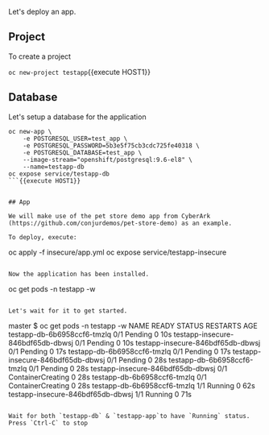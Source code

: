 
Let's deploy an app.   

## Project

To create a project 

`oc new-project testapp`{{execute HOST1}}


## Database

Let's setup a database for the application

```
oc new-app \
    -e POSTGRESQL_USER=test_app \
    -e POSTGRESQL_PASSWORD=5b3e5f75cb3cdc725fe40318 \
    -e POSTGRESQL_DATABASE=test_app \
    --image-stream="openshift/postgresql:9.6-el8" \
    --name=testapp-db
oc expose service/testapp-db
```{{execute HOST1}}


## App

We will make use of the pet store demo app from CyberArk (https://github.com/conjurdemos/pet-store-demo) as an example.

To deploy, execute:
```
oc apply -f insecure/app.yml
oc expose service/testapp-insecure
```{{execute HOST1}}

Now the application has been installed.

```
oc get pods -n testapp -w
```{{execute HOST1}}

Let's wait for it to get started.
```
master $ oc get pods -n testapp -w
NAME                                READY   STATUS    RESTARTS   AGE
testapp-db-6b6958ccf6-tmzlq         0/1     Pending   0          10s
testapp-insecure-846bdf65db-dbwsj   0/1     Pending   0          10s
testapp-insecure-846bdf65db-dbwsj   0/1     Pending   0          17s
testapp-db-6b6958ccf6-tmzlq         0/1     Pending   0          17s
testapp-insecure-846bdf65db-dbwsj   0/1     Pending   0          28s
testapp-db-6b6958ccf6-tmzlq         0/1     Pending   0          28s
testapp-insecure-846bdf65db-dbwsj   0/1     ContainerCreating   0          28s
testapp-db-6b6958ccf6-tmzlq         0/1     ContainerCreating   0          28s
testapp-db-6b6958ccf6-tmzlq         1/1     Running             0          62s
testapp-insecure-846bdf65db-dbwsj   1/1     Running             0          71s
```

Wait for both `testapp-db` & `testapp-app`to have `Running` status.
Press `Ctrl-C` to stop
